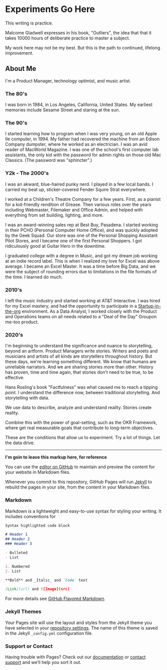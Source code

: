 # Experiments Go Here

This writing is practice.

Malcome Gladwell expresses in his book, "Outliers", the idea that that it takes 10000 hours of deliberate practice to master a subject.

My work here may not be my best. But this is the path to continued, lifelong improvement.

## About Me
I'm a Product Manager, technology optimist, and music artist.

### The 80's
I was born in 1984, in Los Angeles, California, United States. My earliest memories include Sesame Street and staring at the sun. 

### The 90's
I started learning how to program when I was very young, on an old Apple IIe computer, in 1994. My father had recovered the machine from an Edison Company dumpster, where he worked as an electrician. I was an avid reader of MacWorld Magazine. I was one of the school's first computer lab assistants, the only kid with the password for admin rights on those old Mac Classics. (The password was "sphincter".)

### Y2k - The 2000's
I was an akward, blue-haired punky nerd. I played in a few local bands. I carried my beat up, sticker-covered Fender Squire Strat everywhere. 

I worked at a Children's Theatre Company for a few years. First, as a pianist for a kid-friendly rendition of Grease. Then various roles over the years including Webmaster, Filemaker and Office Admin, and helped with everything from set building, lighting, and more.

I was an award-winning sales rep at Best Buy, Pasadena. I started working in their PCHO (Personal Computer Home Office), and was quickly adopted by the Geek Squad. Our store was one of the Personal Shopping Assistant Pilot Stores, and I became one of the first Personal Shoppers. I got ridiculously good at Guitar Hero in the downtime.

I graduated college with a degree in Music, and got my dream job working at an indie record label. This is when I realized my love for Excel was above average. I became an Excel Master. It was a time before Big Data, and we were the subject of rounding errors due to limitations in the file formats of the time. I learned do much.

### 2010's
I left the music industry and started working at AT&T Interactive. I was hired for my Excel mastery, and had the opportunity to participate in a [Startup-in-the-org]() environment. As a Data Analyst, I worked closely with the Product and Operations teams on all needs related to a "Deal of the Day" Groupon me-too product. 

### 2020's
I'm beginning to understand the significance and nuance to storytelling, beyond an artform. Product Managers write stories. Writers and poets and musicians and artists of all kinds are storytellers throughout history. But these days, we're learning something different. We know that humans are unreliable narrators. And we are sharing stories more than other. History has proven, time and time again, that stories don't need to be true, to be effective.

Hans Rosling's book "Factfulness" was what caused me to reach a tipping point. I understand the difference now, between traditional storytelling. And storytelling with data.

We use data to describe, analyze and understand reality. 
Stories create reality. 

Combine this with the power of goal-setting, such as the OKR Framework, where get real measurable goals that contribute to long-term objectives.

These are the conditions that allow us to experiment. Try a lot of things. Let the data drive.

--------------------------

**I'm goin to leave this markup here, for reference**

You can use the [editor on GitHub](https://github.com/edfig/experiments/edit/master/README.md) to maintain and preview the content for your website in Markdown files.

Whenever you commit to this repository, GitHub Pages will run [Jekyll](https://jekyllrb.com/) to rebuild the pages in your site, from the content in your Markdown files.

### Markdown

Markdown is a lightweight and easy-to-use syntax for styling your writing. It includes conventions for

```markdown
Syntax highlighted code block

# Header 1
## Header 2
### Header 3

- Bulleted
- List

1. Numbered
2. List

**Bold** and _Italic_ and `Code` text

[Link](url) and ![Image](src)
```

For more details see [GitHub Flavored Markdown](https://guides.github.com/features/mastering-markdown/).

### Jekyll Themes

Your Pages site will use the layout and styles from the Jekyll theme you have selected in your [repository settings](https://github.com/edfig/experiments/settings). The name of this theme is saved in the Jekyll `_config.yml` configuration file.

### Support or Contact

Having trouble with Pages? Check out our [documentation](https://help.github.com/categories/github-pages-basics/) or [contact support](https://github.com/contact) and we’ll help you sort it out.
